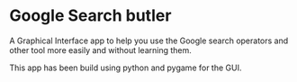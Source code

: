 # Google Search butler 

A Graphical Interface app to help you use the Google search operators and other tool more easily and without learning them.

This app has been build using python and pygame for the GUI.

<!-- TODO -->